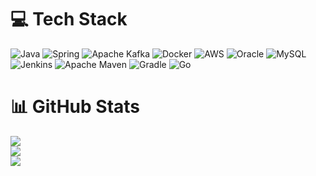 # 💻 Tech Stack

![Java](https://img.shields.io/badge/java-%23ED8B00.svg?style=for-the-badge&logo=java&logoColor=white)
![Spring](https://img.shields.io/badge/spring-%236DB33F.svg?style=for-the-badge&logo=spring&logoColor=white) 
![Apache Kafka](https://img.shields.io/badge/Apache%20Kafka-000?style=for-the-badge&logo=apachekafka)
![Docker](https://img.shields.io/badge/docker-%230db7ed.svg?style=for-the-badge&logo=docker&logoColor=white)
![AWS](https://img.shields.io/badge/AWS-%23FF9900.svg?style=for-the-badge&logo=amazon-aws&logoColor=white)
![Oracle](https://img.shields.io/badge/Oracle-F80000?style=for-the-badge&logo=oracle&logoColor=white) 
![MySQL](https://img.shields.io/badge/mysql-%2300f.svg?style=for-the-badge&logo=mysql&logoColor=white) 
![Jenkins](https://img.shields.io/badge/jenkins-%232C5263.svg?style=for-the-badge&logo=jenkins&logoColor=white) 
![Apache Maven](https://img.shields.io/badge/Apache%20Maven-C71A36?style=for-the-badge&logo=Apache%20Maven&logoColor=white) 
![Gradle](https://img.shields.io/badge/Gradle-02303A.svg?style=for-the-badge&logo=Gradle&logoColor=white)
![Go](https://img.shields.io/badge/Go-00ADD8?style=for-the-badge&logo=go&logoColor=white)

# 📊 GitHub Stats

![](https://github-readme-stats.vercel.app/api?username=hugosjc&theme=vue-dark&hide_border=false&include_all_commits=true&count_private=true)<br/>
![](https://github-readme-streak-stats.herokuapp.com/?user=hugosjc&theme=vue-dark&hide_border=false)<br/>
![](https://github-readme-stats.vercel.app/api/top-langs/?username=hugosjc&theme=vue-dark&hide_border=false&include_all_commits=true&count_private=true&layout=compact)
